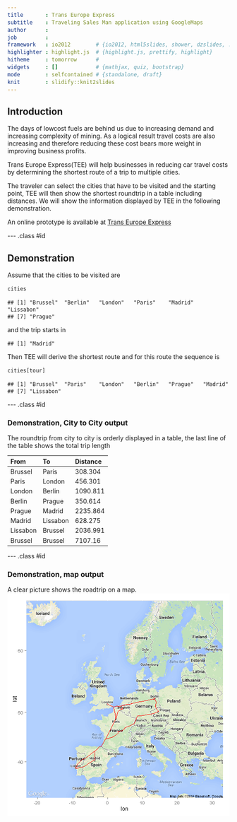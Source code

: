 ```yaml
---
title       : Trans Europe Express
subtitle    : Traveling Sales Man application using GoogleMaps
author      : 
job         : 
framework   : io2012        # {io2012, html5slides, shower, dzslides, ...}
highlighter : highlight.js  # {highlight.js, prettify, highlight}
hitheme     : tomorrow      # 
widgets     : []            # {mathjax, quiz, bootstrap}
mode        : selfcontained # {standalone, draft}
knit        : slidify::knit2slides
---
```


## Introduction

The days of lowcost fuels are behind us due to increasing demand and increasing complexity of mining. As a logical result travel costs are also increasing and therefore reducing these cost bears more weight in improving business profits.

Trans Europe Express(TEE) will help businesses in reducing car travel costs by determining the shortest route of a trip to multiple cities.

The traveler can select the cities that have to be visited and the starting point, TEE will then show the shortest roundtrip in a table including distances. We will show the information displayed by TEE in the following demonstration.

An online prototype is available at [Trans Europe Express](https://siggy4711.shinyapps.io/project/)

--- .class #id 

## Demonstration

Assume that the cities to be visited are

```r
cities
```

```
## [1] "Brussel"  "Berlin"   "London"   "Paris"    "Madrid"   "Lissabon"
## [7] "Prague"
```
and the trip starts in 

```
## [1] "Madrid"
```
Then TEE will derive the shortest route and for this route the sequence is

```r
cities[tour]
```

```
## [1] "Brussel"  "Paris"    "London"   "Berlin"   "Prague"   "Madrid"  
## [7] "Lissabon"
```


--- .class #id 

### Demonstration, City to City output
The roundtrip from city to city is orderly displayed in a table, the last line of the table shows the total trip length



|From     |To       |Distance |
|:--------|:--------|:--------|
|Brussel  |Paris    |308.304  |
|Paris    |London   |456.301  |
|London   |Berlin   |1090.811 |
|Berlin   |Prague   |350.614  |
|Prague   |Madrid   |2235.864 |
|Madrid   |Lissabon |628.275  |
|Lissabon |Brussel  |2036.991 |
|Brussel  |Brussel  |7107.16  |

--- .class #id 

### Demonstration, map output
A clear picture shows the roadtrip on a map.
![plot of chunk unnamed-chunk-6](assets/fig/unnamed-chunk-6.png) 









